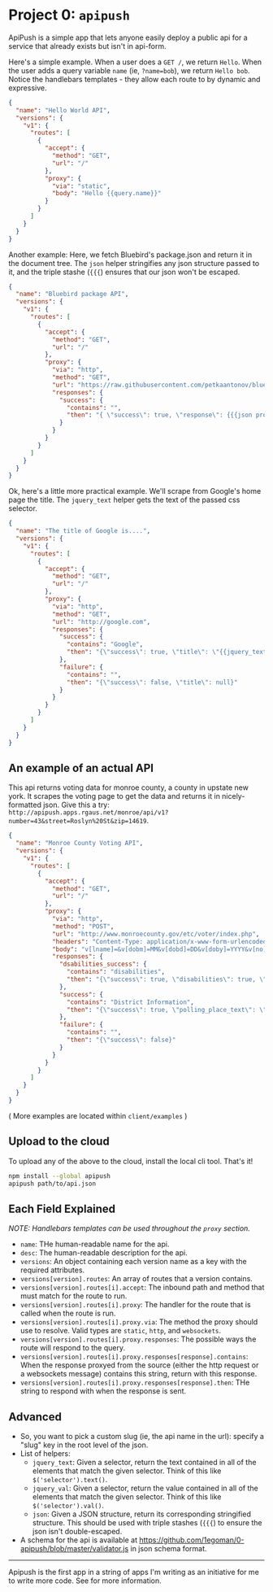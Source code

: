 Project 0: `apipush`
===

ApiPush is a simple app that lets anyone easily deploy a public api for a
service that already exists but isn't in api-form.

Here's a simple example. When a user does a `GET /`, we return `Hello`. When the
user adds a query variable `name` (ie, `?name=bob`), we return `Hello bob`.
Notice the handlebars templates - they allow each route to by dynamic and
expressive.
```json
{
  "name": "Hello World API",
  "versions": {
    "v1": {
      "routes": [
        {
          "accept": {
            "method": "GET",
            "url": "/"
          },
          "proxy": {
            "via": "static",
            "body": "Hello {{query.name}}"
          }
        }
      ]
    }
  }
}
```

Another example: Here, we fetch Bluebird's
package.json and return it in the document tree. The `json` helper stringifies
any json structure passed to it, and the triple stashe (`{{{`) ensures that our
json won't be escaped.
```json
{
  "name": "Bluebird package API",
  "versions": {
    "v1": {
      "routes": [
        {
          "accept": {
            "method": "GET",
            "url": "/"
          },
          "proxy": {
            "via": "http",
            "method": "GET",
            "url": "https://raw.githubusercontent.com/petkaantonov/bluebird/master/package.json",
            "responses": {
              "success": {
                "contains": "",
                "then": "{ \"success\": true, \"response\": {{{json proxy.body}}} }"
              }
            }
          }
        }
      ]
    }
  }
}
```

Ok, here's a little more practical example. We'll scrape from Google's home page
the title. The `jquery_text` helper gets the text of the passed css selector.
```json
{
  "name": "The title of Google is....",
  "versions": {
    "v1": {
      "routes": [
        {
          "accept": {
            "method": "GET",
            "url": "/"
          },
          "proxy": {
            "via": "http",
            "method": "GET",
            "url": "http://google.com",
            "responses": {
              "success": {
                "contains": "Google",
                "then": "{\"success\": true, \"title\": \"{{jquery_text 'title'}}\"}"
              },
              "failure": {
                "contains": "",
                "then": "{\"success\": false, \"title\": null}"
              }
            }
          }
        }
      ]
    }
  }
}
```
An example of an actual API
---
This api returns voting data for monroe county, a county in upstate new york. It
scrapes the voting page to get the data and returns it in nicely-formatted
json. Give this a try: `http://apipush.apps.rgaus.net/monroe/api/v1?number=43&street=Roslyn%20St&zip=14619`.
```json
{
  "name": "Monroe County Voting API",
  "versions": {
    "v1": {
      "routes": [
        {
          "accept": {
            "method": "GET",
            "url": "/"
          },
          "proxy": {
            "via": "http",
            "method": "POST",
            "url": "http://www.monroecounty.gov/etc/voter/index.php",
            "headers": "Content-Type: application/x-www-form-urlencoded",
            "body": "v[lname]=&v[dobm]=MM&v[dobd]=DD&v[doby]=YYYY&v[no]={{query.number}}&v[sname]={{query.street}}&v[zip]={{query.zip}}&submit=Get+Voter+Info",
            "responses": {
              "dsabilities_success": {
                "contains": "disabilities",
                "then": "{\"success\": true, \"disabilities\": true, \"polling_place_text\": \"{{jquery_text '#poll'}}\"}"
              },
              "success": {
                "contains": "District Information",
                "then": "{\"success\": true, \"polling_place_text\": \"{{jquery_text '#poll'}}\"}"
              },
              "failure": {
                "contains": "",
                "then": "{\"success\": false}"
              }
            }
          }
        }
      ]
    }
  }
}
```
( More examples are located within `client/examples` )

Upload to the cloud
---
To upload any of the above to the cloud, install the local cli tool. That's it!
```bash
npm install --global apipush
apipush path/to/api.json
```

Each Field Explained
---
*NOTE: Handlebars templates can be used throughout the `proxy` section.*
- `name`: THe human-readable name for the api.
- `desc`: The human-readable description for the api.
- `versions`: An object containing each version name as a key with the required
  attributes.
- `versions[version].routes`: An array of routes that a version contains.
- `versions[version].routes[i].accept`: The inbound path and method that must
  match for the route to run.
- `versions[version].routes[i].proxy`: The handler for the route that is called
  when the route is run.
- `versions[version].routes[i].proxy.via`: The method the proxy should use to
  resolve. Valid types are `static`, `http`, and `websockets`.
- `versions[version].routes[i].proxy.responses`: The possible ways the route
  will respond to the query.
- `versions[version].routes[i].proxy.responses[response].contains`: When the
  response proxyed from the source (either the http request or a websockets
  message) contains this string, return with this response.
- `versions[version].routes[i].proxy.responses[response].then`: THe string to
  respond with when the response is sent.

Advanced
---
- So, you want to pick a custom slug (ie, the api name in the url): specify a "slug" key in the root level of the json.
- List of helpers:
  - `jquery_text`: Given a selector, return the text contained in all of the elements that match the given selector. Think of this like `$('selector').text()`.
  - `jquery_val`: Given a selector, return the value contained in all of the elements that match the given selector. Think of this like `$('selector').val()`.
  - `json`: Given a JSON structure, return its corresponding stringified structure. This should be used with triple stashes (`{{{`) to ensure the json isn't double-escaped.
- A schema for the api is available at <https://github.com/1egoman/0-apipush/blob/master/validator.js> in json schema format. 

-----------------

Apipush is the first app in a string of apps I'm writing as an initiative for me
to write more code. See <medium> for more information.
